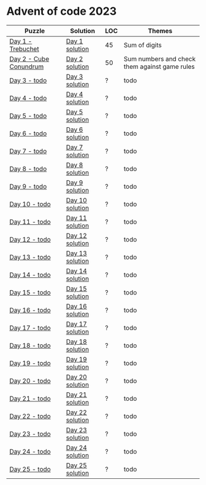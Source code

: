# Advent of code 2023

| Puzzle                                                        | Solution                                                           | LOC | Themes                                        |
|---------------------------------------------------------------|--------------------------------------------------------------------|-----|-----------------------------------------------|
| [Day 1 - Trebuchet](https://adventofcode.com/2023/day/1)      | [Day 1 solution](src/main/kotlin/com/janneri/advent2023/Day01.kt)  | 45  | Sum of digits                                 |
| [Day 2 - Cube Conundrum](https://adventofcode.com/2023/day/2) | [Day 2 solution](src/main/kotlin/com/janneri/advent2023/Day02.kt)  | 50  | Sum numbers and check them against game rules |
| [Day 3 - todo](https://adventofcode.com/2023/day/3)           | [Day 3 solution](src/main/kotlin/com/janneri/advent2023/Day03.kt)  | ?   | todo                                          |
| [Day 4 - todo](https://adventofcode.com/2023/day/4)           | [Day 4 solution](src/main/kotlin/com/janneri/advent2023/Day04.kt)  | ?   | todo                                          |
| [Day 5 - todo](https://adventofcode.com/2023/day/5)           | [Day 5 solution](src/main/kotlin/com/janneri/advent2023/Day05.kt)  | ?   | todo                                          |
| [Day 6 - todo](https://adventofcode.com/2023/day/6)           | [Day 6 solution](src/main/kotlin/com/janneri/advent2023/Day06.kt)  | ?   | todo                                          |
| [Day 7 - todo](https://adventofcode.com/2023/day/7)           | [Day 7 solution](src/main/kotlin/com/janneri/advent2023/Day07.kt)  | ?   | todo                                          |
| [Day 8 - todo](https://adventofcode.com/2023/day/8)           | [Day 8 solution](src/main/kotlin/com/janneri/advent2023/Day08.kt)  | ?   | todo                                          |
| [Day 9 - todo](https://adventofcode.com/2023/day/9)           | [Day 9 solution](src/main/kotlin/com/janneri/advent2023/Day09.kt)  | ?   | todo                                          |
| [Day 10 - todo](https://adventofcode.com/2023/day/10)         | [Day 10 solution](src/main/kotlin/com/janneri/advent2023/Day10.kt) | ?   | todo                                          |
| [Day 11 - todo](https://adventofcode.com/2023/day/11)         | [Day 11 solution](src/main/kotlin/com/janneri/advent2023/Day11.kt) | ?   | todo                                          |
| [Day 12 - todo](https://adventofcode.com/2023/day/12)         | [Day 12 solution](src/main/kotlin/com/janneri/advent2023/Day12.kt) | ?   | todo                                          |
| [Day 13 - todo](https://adventofcode.com/2023/day/13)         | [Day 13 solution](src/main/kotlin/com/janneri/advent2023/Day13.kt) | ?   | todo                                          |
| [Day 14 - todo](https://adventofcode.com/2023/day/14)         | [Day 14 solution](src/main/kotlin/com/janneri/advent2023/Day14.kt) | ?   | todo                                          |
| [Day 15 - todo](https://adventofcode.com/2023/day/15)         | [Day 15 solution](src/main/kotlin/com/janneri/advent2023/Day15.kt) | ?   | todo                                          |
| [Day 16 - todo](https://adventofcode.com/2023/day/16)         | [Day 16 solution](src/main/kotlin/com/janneri/advent2023/Day16.kt) | ?   | todo                                          |
| [Day 17 - todo](https://adventofcode.com/2023/day/17)         | [Day 17 solution](src/main/kotlin/com/janneri/advent2023/Day17.kt) | ?   | todo                                          |
| [Day 18 - todo](https://adventofcode.com/2023/day/18)         | [Day 18 solution](src/main/kotlin/com/janneri/advent2023/Day18.kt) | ?   | todo                                          |
| [Day 19 - todo](https://adventofcode.com/2023/day/19)         | [Day 19 solution](src/main/kotlin/com/janneri/advent2023/Day19.kt) | ?   | todo                                          |
| [Day 20 - todo](https://adventofcode.com/2023/day/20)         | [Day 20 solution](src/main/kotlin/com/janneri/advent2023/Day20.kt) | ?   | todo                                          |
| [Day 21 - todo](https://adventofcode.com/2023/day/21)         | [Day 21 solution](src/main/kotlin/com/janneri/advent2023/Day21.kt) | ?   | todo                                          |
| [Day 22 - todo](https://adventofcode.com/2023/day/22)         | [Day 22 solution](src/main/kotlin/com/janneri/advent2023/Day22.kt) | ?   | todo                                          |
| [Day 23 - todo](https://adventofcode.com/2023/day/23)         | [Day 23 solution](src/main/kotlin/com/janneri/advent2023/Day23.kt) | ?   | todo                                          |
| [Day 24 - todo](https://adventofcode.com/2023/day/24)         | [Day 24 solution](src/main/kotlin/com/janneri/advent2023/Day24.kt) | ?   | todo                                          |
| [Day 25 - todo](https://adventofcode.com/2023/day/25)         | [Day 25 solution](src/main/kotlin/com/janneri/advent2023/Day25.kt) | ?   | todo                                          |
